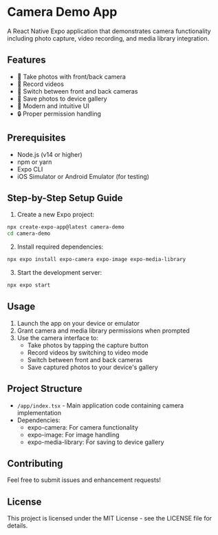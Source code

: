 # Camera Demo App

A React Native Expo application that demonstrates camera functionality including photo capture, video recording, and media library integration.

## Features

- 📸 Take photos with front/back camera
- 🎥 Record videos
- 🔄 Switch between front and back cameras
- 💾 Save photos to device gallery
- 📱 Modern and intuitive UI
- 🔒 Proper permission handling

## Prerequisites

- Node.js (v14 or higher)
- npm or yarn
- Expo CLI
- iOS Simulator or Android Emulator (for testing)

## Step-by-Step Setup Guide

1. Create a new Expo project:

```bash
npx create-expo-app@latest camera-demo
cd camera-demo
```

2. Install required dependencies:

```bash
npx expo install expo-camera expo-image expo-media-library
```

3. Start the development server:

```bash
npx expo start
```

## Usage

1. Launch the app on your device or emulator
2. Grant camera and media library permissions when prompted
3. Use the camera interface to:
   - Take photos by tapping the capture button
   - Record videos by switching to video mode
   - Switch between front and back cameras
   - Save captured photos to your device's gallery

## Project Structure

- `/app/index.tsx` - Main application code containing camera implementation
- Dependencies:
  - expo-camera: For camera functionality
  - expo-image: For image handling
  - expo-media-library: For saving to device gallery

## Contributing

Feel free to submit issues and enhancement requests!

## License

This project is licensed under the MIT License - see the LICENSE file for details.
